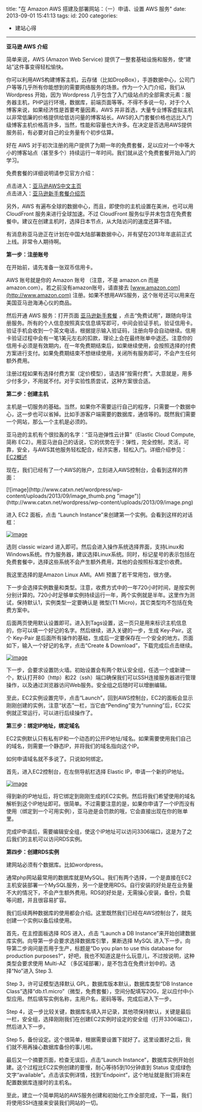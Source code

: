 title: "在 Amazon AWS 搭建及部署网站：（一）申请、设置 AWS 服务"
date: 2013-09-01 15:41:13
tags:
id: 200
categories:
  - 建站心得
---

**亚马逊 AWS 介绍**

简单来说，AWS (Amazon Web Service) 提供了一整套基础设施和服务，使“建站”这件事变得轻松愉快。

你可以利用AWS构建博客主机，云存储（比如DropBox），手游数据中心，公司门户等等几乎所有你能想到的需要网络服务的场景。作为一个入门介绍，我们从 Wordpress 开始，因为 Wordpress 几乎包含了入门级站点的全部需求元素：服务器主机，PHP运行环境，数据库，前端页面等等。不得不多说一句，对于个人博客来说，如果经济性是首要考量因素，AWS 并非首选，大量专业博客虚拟主机以非常低廉的价格提供给低访问量的博客站长。AWS的入门套餐价格也远比入门级博客主机价格高许多，当然，性能和容量也大许多。在决定是否选用AWS提供服务前，有必要对自己的业务量有个初步估算。

好在 AWS 对于初次注册的用户提供了为期一年的免费套餐，足以应对一个中等大小的博客站点（甚至多个）持续运行一年时间。我们就从这个免费套餐开始入门的学习。

免费套餐的详细说明请参见官方介绍：

点击进入：[亚马逊AWS中文主页](http://aws.amazon.com/cn/)    
点击进入：[亚马逊新手套餐介绍页](https://aws.amazon.com/cn/free/)

另外，AWS 有遍布全球的数据中心，而且，即使你的主机设置在美洲，也可以用 CloudFront 服务来进行全球加速。不过 CloudFront 服务似乎并未包含在免费套餐中。建议在创建主机时，选择日本节点，从大陆访问的速度还算不错。

有消息称亚马逊正在计划在中国大陆部署数据中心，并有望在2013年年底前正式上线。非常令人期待啊。

**第一步：注册账号**

在开始前，请先准备一张双币信用卡。

AWS 账号就是你的 Amazon 账号 （注意，不是 amazon.cn 而是 amazon.com）。若之前没有amazon账号，请直接去 [www.amazon.com](http://www.amazon.com) 注册。如果不想用AWS服务，这个账号还可以用来在美国亚马逊海涛心仪的商品。

然后开通 AWS 服务：打开页面 [亚马逊新手套餐](https://aws.amazon.com/cn/free/) ，点击“免费试用”，跟随向导注册服务。所有的个人信息按照真实信息填写即可，中间会验证手机，验证信用卡。验证手机会收到一个英文电话，根据提示输入验证码，注册向导会自动继续。信用卡验证过程中会有一笔1美元左右的扣款，理论上会在最终账单中退还。注意你的信用卡必须是有效期内，在一年免费期结束后，如果继续使用，会按照选择的付费方案进行支付。如果免费期结束不想继续使用，关闭所有服务即可，不会产生任何额外费用。

注册过程如果有选择付费方案（定价模型），请选择“按需付费”。大意就是，用多少付多少，不用就不付。对于实验性质尝试，这种方案很合适。

**第二步：创建主机**

主机是一切服务的基础。当然，如果你不需要运行自己的程序，只需要一个数据中心，这一步也可以省掉。比如手游客户端需要的数据库，通信等的。既然我们需要一个网站，那么一个主机是必须的。

亚马逊的主机有个很拉轰的名字：“亚马逊弹性云计算”（Elastic Cloud Compute, 简称 EC2）。用亚马逊自己的话说，它的优势在于：弹性，完全控制，灵活，可靠，安全，与AWS其他服务轻松配合，经济实惠，轻松入门。详细介绍参见： [EC2概述](http://aws.amazon.com/cn/ec2/)

现在，我们已经有了一个AWS的账户，立刻进入AWS控制台，会看到这样的界面：
<!--more-->[![image](http://www.catxn.net/wordpress/wp-content/uploads/2013/09/image_thumb.png "image")](http://www.catxn.net/wordpress/wp-content/uploads/2013/09/image.png)    

进入 EC2 面板，点击 “Launch Instance”来创建第一个实例。会看到这样的对话框：

[![image](http://www.catxn.net/wordpress/wp-content/uploads/2013/09/image_thumb1.png "image")](http://www.catxn.net/wordpress/wp-content/uploads/2013/09/image1.png)

选则 classic wizard 进入即可。然后会进入操作系统选择界面，支持Linux和Windows系统。作为服务器，建议选择Linux系统。同时，标记星号的表示包括在免费套餐中，选择这些系统不会产生额外费用，其他的会按照标准定价收费。

我这里选择的是Amazon Linux AMI。AMI 预置了若干常用包，很方便。

下一步会选择实例数量和类型。注意，收费方式中的一年720小时时间，是按实例分别计算的。720小时足够单实例持续运行一年，两个实例就是半年。这里作为测试，保持默认1，实例类型一定要确认是 微型(T1 Micro)，其它类型均不包括在免费方案中。

后面两页使用默认设置即可。进入到Tags设置，这一页只是用来标识主机信息的，你可以填一个好记的名字。然后继续，进入关键的一步，生成 Key-Pair。这个 Key-Pair 是后面所有操作的基础，生成后一定要保存在一个安全的地方。页面如下，输入一个好记的名字，点击“Create &amp; Download”，下载完成后点击继续。

[![image](http://www.catxn.net/wordpress/wp-content/uploads/2013/09/image_thumb2.png "image")](http://www.catxn.net/wordpress/wp-content/uploads/2013/09/image2.png)

下一步，会要求设置防火墙。初始设置会有两个默认安全组，任选一个或新建一个，默认打开80（http）和22（ssh）端口确保我们可以SSH连接服务器进行管理操作，以及通过浏览器访问Web服务。安全组之后随时可以增删编辑。

至此，EC2实例设置完毕，点击“Launch”，回到AWS控制台，EC2的面板会显示刚刚创建的实例，注意“状态”一栏，当它由“Pending”变为“running”后，EC2实例就正常运行，可以进行后续操作了。

**第三步：绑定IP地址，绑定域名**

EC2实例默认只有私有IP和一个动态的公开IP地址/域名。如果需要使用我们自己的域名，则需要一个静态IP，并将我们的域名指向这个IP。

如何申请域名就不多说了。只说如何绑定。

首先，进入EC2控制台，在左侧导航栏选择 Elastic IP，申请一个新的IP地址。

[![image](http://www.catxn.net/wordpress/wp-content/uploads/2013/09/image_thumb3.png "image")](http://www.catxn.net/wordpress/wp-content/uploads/2013/09/image3.png)

得到新的IP地址后，将它绑定到刚刚生成的EC2实例。然后将我们希望使用的域名解析到这个IP地址即可。很简单。不过需要注意的是，如果你申请了一个IP而没有使用（绑定到一个可用实例），亚马逊是会罚款的哦，它会直接出现在你的账单里。

完成IP申请后，需要编辑安全组，使这个IP地址可以访问3306端口，这是为了之后我们的主机可以访问RDS实例。

**第四步：创建RDS实例**

建网站必须有个数据库。比如wordpress。

通常php网站最常用的数据库就是MySQL。我们有两个选择，一个是直接在EC2主机安装部署一个MySQL服务，另一个是使用RDS。自行安装的好处是在业务量不大的情况下，不会产生额外费用。RDS的好处是，无需操心安装，备份，负载等问题，并且很容易扩容。

我们后续两种数据库的使用都会介绍。这里既然我们已经在AWS控制台了，就先创建一个实例以备后续使用。

首先，在主控面板选择 RDS 进入，点击 “Launch a DB Instance”来开始创建数据库实例。向导第一步会要求选择数据库引擎，果断选择 MySQL 进入下一步。向导第二步询问是否用于生产，标题是“Do you plan to use this database for production purposes?”，好吧，我也不知道这是什么玩意儿，不过按说明，这种类型会要求使用 Multi-AZ （多区域部署），是不包含在免费计划中的。选择“No”进入 Step 3.

Step 3，许可证模型选择默认 GPL，数据库版本默认，数据库类型“DB Instance Class”选择“db.t1.micro”（微型，免费套餐），空间分配填写20G，足以应付中小型应用。然后填写实例名称，主用户名，密码等等。完成后进入下一步。

Step 4，这一步比较关键，数据库名填入并记录，其他项保持默认，关键是最后一栏，安全组，选择刚刚我们在创建EC2实例时设定的安全组（打开3306端口），然后进入下一步。

Step 5，备份设定。这个很简单，根据需要设置下就好了。这里设置好之后，我们就不用再操心数据库备份的事儿啦。

最后又一个摘要页面，检查无误后，点击“Launch Instance”，数据库实例开始创建。这个过程比EC2实例创建的要慢，耐心等待5到10分钟直到 Status 变成绿色文字“available”。点击该实例详情，找到“Endpoint”，这个地址就是我们将来在配置数据库连接时的主机名。

至此，建立一个简单网站的AWS服务创建和初始化工作全部完成，下一篇，我们将使用SSH连接来安装我们网站的一切。